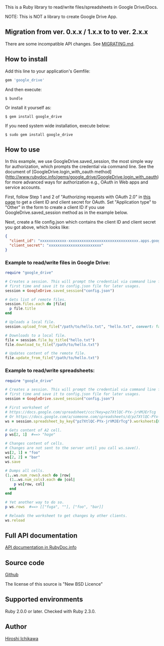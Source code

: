 This is a Ruby library to read/write files/spreadsheets in Google Drive/Docs.

NOTE: This is NOT a library to create Google Drive App.


## Migration from ver. 0.x.x / 1.x.x to to ver. 2.x.x

There are some incompatible API changes. See
[MIGRATING.md](https://github.com/gimite/google-drive-ruby/blob/master/MIGRATING.md).


## How to install

Add this line to your application's Gemfile:

```ruby
gem 'google_drive'
```

And then execute:

```
$ bundle
```

Or install it yourself as:

```
$ gem install google_drive
```

If you need system wide installation, execute below:

```
$ sudo gem install google_drive
```

## How to use

In this example, we use GoogleDrive.saved_session, the most simple way for
authorization, which prompts the credential via command line. See the document
of [GoogleDrive.login_with_oauth method]
(http://www.rubydoc.info/gems/google_drive/GoogleDrive.login_with_oauth) for
more advanced ways for authorization e.g., OAuth in Web apps and service
accounts.

First, follow Step 1 and 2 of "Authorizing requests with OAuth 2.0" in [this
page](https://developers.google.com/drive/v3/web/about-auth) to get a client
ID and client secret for OAuth. Set "Application type" to "Other" in the form
to create a client ID if you use GoogleDrive.saved_session method as in the
example below.

Next, create a file config.json which contains the client ID and client secret
you got above, which looks like:

```json
{
  "client_id": "xxxxxxxxxxxx-xxxxxxxxxxxxxxxxxxxxxxxxxxxxxxxx.apps.googleusercontent.com",
  "client_secret": "xxxxxxxxxxxxxxxxxxxxxxxx"
}
```

### Example to read/write files in Google Drive:

```ruby
require "google_drive"

# Creates a session. This will prompt the credential via command line for the
# first time and save it to config.json file for later usages.
session = GoogleDrive.saved_session("config.json")

# Gets list of remote files.
session.files.each do |file|
  p file.title
end

# Uploads a local file.
session.upload_from_file("/path/to/hello.txt", "hello.txt", convert: false)

# Downloads to a local file.
file = session.file_by_title("hello.txt")
file.download_to_file("/path/to/hello.txt")

# Updates content of the remote file.
file.update_from_file("/path/to/hello.txt")
```

### Example to read/write spreadsheets:

```ruby
require "google_drive"

# Creates a session. This will prompt the credential via command line for the
# first time and save it to config.json file for later usages.
session = GoogleDrive.saved_session("config.json")

# First worksheet of
# https://docs.google.com/spreadsheet/ccc?key=pz7XtlQC-PYx-jrVMJErTcg
# Or https://docs.google.com/a/someone.com/spreadsheets/d/pz7XtlQC-PYx-jrVMJErTcg/edit?usp=drive_web
ws = session.spreadsheet_by_key("pz7XtlQC-PYx-jrVMJErTcg").worksheets[0]

# Gets content of A2 cell.
p ws[2, 1]  #==> "hoge"

# Changes content of cells.
# Changes are not sent to the server until you call ws.save().
ws[2, 1] = "foo"
ws[2, 2] = "bar"
ws.save

# Dumps all cells.
(1..ws.num_rows).each do |row|
  (1..ws.num_cols).each do |col|
    p ws[row, col]
  end
end

# Yet another way to do so.
p ws.rows  #==> [["fuga", ""], ["foo", "bar]]

# Reloads the worksheet to get changes by other clients.
ws.reload
```

## Full API documentation

[API documentation in RubyDoc.info](http://www.rubydoc.info/gems/google_drive)

## Source code

[Github](http://github.com/gimite/google-drive-ruby)

The license of this source is "New BSD Licence"

## Supported environments

Ruby 2.0.0 or later. Checked with Ruby 2.3.0.

## Author

[Hiroshi Ichikawa](http://gimite.net/en/index.php?Contact)
